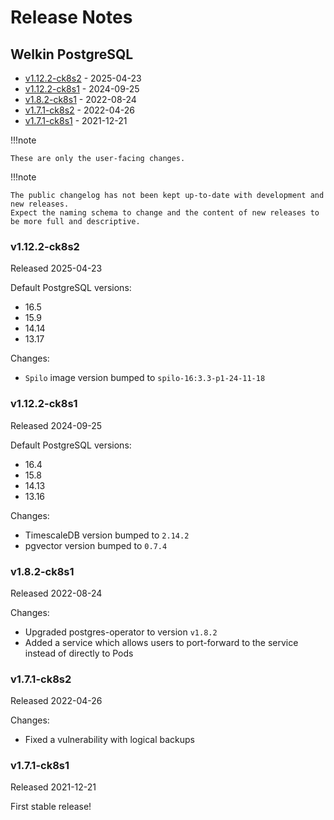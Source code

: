 # Release Notes

## Welkin PostgreSQL

<!-- BEGIN TOC -->

- [v1.12.2-ck8s2](#v1122-ck8s2) - 2025-04-23
- [v1.12.2-ck8s1](#v1122-ck8s1) - 2024-09-25
- [v1.8.2-ck8s1](#v182-ck8s1) - 2022-08-24
- [v1.7.1-ck8s2](#v171-ck8s2) - 2022-04-26
- [v1.7.1-ck8s1](#v171-ck8s1) - 2021-12-21
<!-- END TOC -->

!!!note

    These are only the user-facing changes.

!!!note

    The public changelog has not been kept up-to-date with development and new releases.
    Expect the naming schema to change and the content of new releases to be more full and descriptive.

### v1.12.2-ck8s2

Released 2025-04-23

Default PostgreSQL versions:

- 16.5
- 15.9
- 14.14
- 13.17

Changes:

- `Spilo` image version bumped to `spilo-16:3.3-p1-24-11-18`

### v1.12.2-ck8s1

Released 2024-09-25

Default PostgreSQL versions:

- 16.4
- 15.8
- 14.13
- 13.16

Changes:

- TimescaleDB version bumped to `2.14.2`
- pgvector version bumped to `0.7.4`

### v1.8.2-ck8s1

Released 2022-08-24

Changes:

- Upgraded postgres-operator to version `v1.8.2`
- Added a service which allows users to port-forward to the service instead of directly to Pods

### v1.7.1-ck8s2

Released 2022-04-26

Changes:

- Fixed a vulnerability with logical backups

### v1.7.1-ck8s1

Released 2021-12-21

First stable release!
